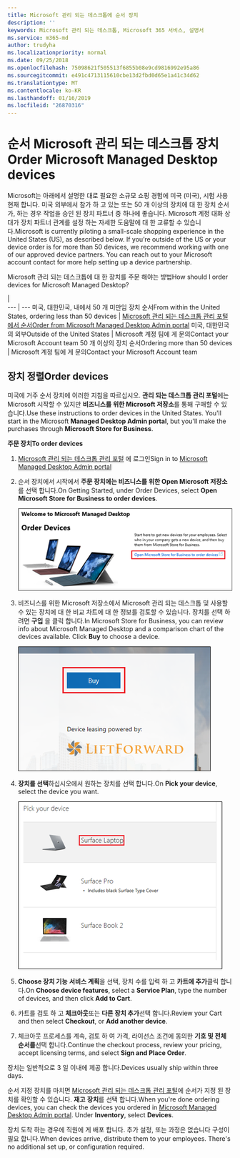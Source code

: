 ```yaml
---
title: Microsoft 관리 되는 데스크톱에 순서 장치
description: ''
keywords: Microsoft 관리 되는 데스크톱, Microsoft 365 서비스, 설명서
ms.service: m365-md
author: trudyha
ms.localizationpriority: normal
ms.date: 09/25/2018
ms.openlocfilehash: 75098621f505513f6855b08e9cd9816992e95a86
ms.sourcegitcommit: e491c4713115610cbe13d2fbd0d65e1a41c34d62
ms.translationtype: MT
ms.contentlocale: ko-KR
ms.lasthandoff: 01/16/2019
ms.locfileid: "26870316"
---
```

# <a name="order-microsoft-managed-desktop-devices"></a><span data-ttu-id="aeae7-103">순서 Microsoft 관리 되는 데스크톱 장치</span><span class="sxs-lookup"><span data-stu-id="aeae7-103">Order Microsoft Managed Desktop devices</span></span>

<span data-ttu-id="aeae7-p101">Microsoft는 아래에서 설명한 대로 필요한 소규모 쇼핑 경험에 미국 (미국), 시험 사용 현재 합니다. 미국 외부에서 참가 하 고 있는 또는 50 개 이상의 장치에 대 한 장치 순서가, 하는 경우 작업을 승인 된 장치 파트너 중 하나에 좋습니다. Microsoft 계정 대화 상대가 장치 파트너 관계를 설정 하는 자세한 도움말에 대 한 교류할 수 있습니다.</span><span class="sxs-lookup"><span data-stu-id="aeae7-p101">Microsoft is currently piloting a small-scale shopping experience in the United States (US), as described below. If you’re outside of the US or your device order is for more than 50 devices, we recommend working with one of our approved device partners. You can reach out to your Microsoft account contact for more help setting up a device partnership.</span></span>

<span data-ttu-id="aeae7-107">Microsoft 관리 되는 데스크톱에 대 한 장치를 주문 해야는 방법</span><span class="sxs-lookup"><span data-stu-id="aeae7-107">How should I order devices for Microsoft Managed Desktop?</span></span>

  |   
 --- | ---
<span data-ttu-id="aeae7-108">미국, 대한민국, 내에서 50 개 미만임 장치 순서</span><span class="sxs-lookup"><span data-stu-id="aeae7-108">From within the United States, ordering less than 50 devices</span></span> | [<span data-ttu-id="aeae7-109">Microsoft 관리 되는 데스크톱 관리 포털에서 순서</span><span class="sxs-lookup"><span data-stu-id="aeae7-109">Order from Microsoft Managed Desktop Admin portal</span></span>](https://aka.ms/mmdportal)
<span data-ttu-id="aeae7-110">미국, 대한민국의 외부</span><span class="sxs-lookup"><span data-stu-id="aeae7-110">Outside of the United States</span></span> | <span data-ttu-id="aeae7-111">Microsoft 계정 팀에 게 문의</span><span class="sxs-lookup"><span data-stu-id="aeae7-111">Contact your Microsoft Account team</span></span>
<span data-ttu-id="aeae7-112">50 개 이상의 장치 순서</span><span class="sxs-lookup"><span data-stu-id="aeae7-112">Ordering more than 50 devices</span></span> | <span data-ttu-id="aeae7-113">Microsoft 계정 팀에 게 문의</span><span class="sxs-lookup"><span data-stu-id="aeae7-113">Contact your Microsoft Account team</span></span>

## <a name="order-devices"></a><span data-ttu-id="aeae7-114">장치 정렬</span><span class="sxs-lookup"><span data-stu-id="aeae7-114">Order devices</span></span>
<span data-ttu-id="aeae7-p102">미국에 거주 순서 장치에 이러한 지침을 따르십시오. **관리 되는 데스크톱 관리 포털**에는 Microsoft 시작할 수 있지만 **비즈니스를 위한 Microsoft 저장소**를 통해 구매할 수 있습니다.</span><span class="sxs-lookup"><span data-stu-id="aeae7-p102">Use these instructions to order devices in the United States. You'll start in the Microsoft **Managed Desktop Admin portal**, but you'll make the purchases through **Microsoft Store for Business**.</span></span> 

 <span data-ttu-id="aeae7-117">**주문 장치**</span><span class="sxs-lookup"><span data-stu-id="aeae7-117">**To order devices**</span></span>
 1. <span data-ttu-id="aeae7-118">[Microsoft 관리 되는 데스크톱 관리 포털](https://aka.ms/mmdportal) 에 로그인</span><span class="sxs-lookup"><span data-stu-id="aeae7-118">Sign in to [Microsoft Managed Desktop Admin portal](https://aka.ms/mmdportal)</span></span>
 2. <span data-ttu-id="aeae7-119">순서 장치에서 시작에서 **주문 장치에는 비즈니스를 위한 Open Microsoft 저장소**를 선택 합니다.</span><span class="sxs-lookup"><span data-stu-id="aeae7-119">On Getting Started, under Order Devices, select **Open Microsoft Store for Business to order devices**.</span></span>
 
    ![장치를 주문 시작 하기](images/mmd-order-devices.png)
    
3. <span data-ttu-id="aeae7-p103">비즈니스를 위한 Microsoft 저장소에서 Microsoft 관리 되는 데스크톱 및 사용할 수 있는 장치에 대 한 비교 차트에 대 한 정보를 검토할 수 있습니다. 장치를 선택 하려면 **구입** 을 클릭 합니다.</span><span class="sxs-lookup"><span data-stu-id="aeae7-p103">In Microsoft Store for Business, you can review info about Microsoft Managed Desktop and a comparison chart of the devices available. Click **Buy** to choose a device.</span></span> 

    ![비즈니스, 구입에 대 한 저장소](images/msfb-buy.png)

4. <span data-ttu-id="aeae7-124">**장치를 선택**하십시오에서 원하는 장치를 선택 합니다.</span><span class="sxs-lookup"><span data-stu-id="aeae7-124">On **Pick your device**, select the device you want.</span></span> 

    ![비즈니스, 픽업 장치에 대 한 저장소](images/msfb-pick-device.png)

5. <span data-ttu-id="aeae7-126">**Choose 장치 기능** **서비스 계획**을 선택, 장치 수를 입력 하 고 **카트에 추가**클릭 합니다.</span><span class="sxs-lookup"><span data-stu-id="aeae7-126">On **Choose device features**, select a **Service Plan**, type the number of devices, and then click **Add to Cart**.</span></span>

6. <span data-ttu-id="aeae7-127">카트를 검토 하 고 **체크아웃**또는 **다른 장치 추가**선택 합니다.</span><span class="sxs-lookup"><span data-stu-id="aeae7-127">Review your Cart and then select **Checkout**, or **Add another device**.</span></span> 

7. <span data-ttu-id="aeae7-128">체크아웃 프로세스를 계속, 검토 하 여 가격, 라이선스 조건에 동의한 **기호 및 전체 순서를**선택 합니다.</span><span class="sxs-lookup"><span data-stu-id="aeae7-128">Continue the checkout process, review your pricing, accept licensing terms, and select **Sign and Place Order**.</span></span> 

<span data-ttu-id="aeae7-129">장치는 일반적으로 3 일 이내에 제공 합니다.</span><span class="sxs-lookup"><span data-stu-id="aeae7-129">Devices usually ship within three days.</span></span> 

<span data-ttu-id="aeae7-p104">순서 지정 장치를 마치면 [Microsoft 관리 되는 데스크톱 관리 포털](https://aka.ms/mmdportal)에 순서가 지정 된 장치를 확인할 수 있습니다. **재고** **장치**를 선택 합니다.</span><span class="sxs-lookup"><span data-stu-id="aeae7-p104">When you're done ordering devices, you can check the devices you ordered in [Microsoft Managed Desktop Admin portal](https://aka.ms/mmdportal). Under **Inventory**, select **Devices**.</span></span> 

<span data-ttu-id="aeae7-p105">장치 도착 하는 경우에 직원에 게 배포 합니다. 추가 설정, 또는 과정은 없습니다 구성이 필요 합니다.</span><span class="sxs-lookup"><span data-stu-id="aeae7-p105">When devices arrive, distribute them to your employees. There's no additional set up, or configuration required.</span></span> 

